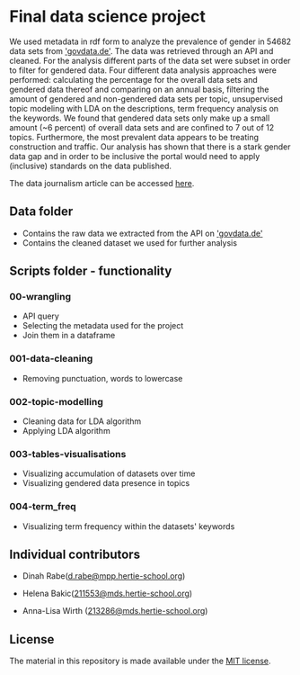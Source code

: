 # Final data science project

We used metadata in rdf form to analyze the prevalence of gender in 54682 data sets from ['govdata.de'](https://www.govdata.de/). The data was retrieved through an API and cleaned. For the analysis different parts of the data set were subset in order to filter for gendered data. Four different data analysis approaches were performed: calculating the percentage for the overall data sets and gendered data thereof and comparing on an annual basis, filtering the amount of gendered and non-gendered data sets per topic, unsupervised topic modeling with LDA on the descriptions, term frequency analysis on the keywords. We found that gendered data sets only make up a small amount (~6 percent) of overall data sets and are confined to 7 out of 12 topics. Furthermore, the most prevalent data appears to be treating construction and traffic. Our analysis has shown that there is a stark gender data gap and in order to be inclusive the portal would need to apply (inclusive) standards on the data published.

The data journalism article can be accessed [here](https://rawcdn.githack.com/dinahrabe/invisible_women_project/815c2de465d30d6c548c140cd431b1b4033c3249/invisible_women_dr_hb_alw.html).

## Data folder

- Contains the raw data we extracted from the API on ['govdata.de'](https://www.govdata.de/)
- Contains the cleaned dataset we used for further analysis

## Scripts folder - functionality

### 00-wrangling
- API query
- Selecting the metadata used for the project
- Join them in a dataframe

### 001-data-cleaning
- Removing punctuation, words to lowercase

### 002-topic-modelling
- Cleaning data for LDA algorithm
- Applying LDA algorithm

### 003-tables-visualisations
- Visualizing accumulation of datasets over time
- Visualizing gendered data presence in topics

### 004-term_freq
- Visualizing term frequency within the datasets' keywords

## Individual contributors

* Dinah Rabe(d.rabe@mpp.hertie-school.org)

* Helena Bakic(211553@mds.hertie-school.org)

* Anna-Lisa Wirth (213286@mds.hertie-school.org)

## License

The material in this repository is made available under the [MIT license](http://opensource.org/licenses/mit-license.php).
